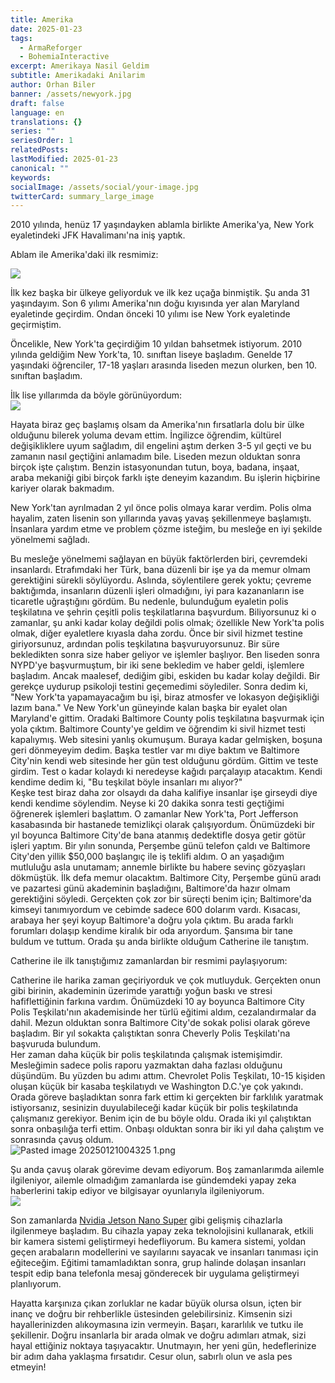 ```yaml
---
title: Amerika
date: 2025-01-23
tags:
  - ArmaReforger
  - BohemiaInteractive
excerpt: Amerikaya Nasil Geldim
subtitle: Amerikadaki Anilarim
author: Orhan Biler
banner: /assets/newyork.jpg
draft: false
language: en
translations: {}
series: ""
seriesOrder: 1
relatedPosts: 
lastModified: 2025-01-23
canonical: ""
keywords: 
socialImage: /assets/social/your-image.jpg
twitterCard: summary_large_image
---
```

2010 yılında, henüz 17 yaşındayken ablamla birlikte Amerika'ya, New York eyaletindeki JFK Havalimanı'na iniş yaptık.

Ablam ile Amerika'daki ilk resmimiz:  

![](/assets/ablam%20ve%20ben%201.jpg)

  
İlk kez başka bir ülkeye geliyorduk ve ilk kez uçağa binmiştik. Şu anda 31 yaşındayım. Son 6 yılımı Amerika'nın doğu kıyısında yer alan Maryland eyaletinde geçirdim. Ondan önceki 10 yılımı ise New York eyaletinde geçirmiştim.

Öncelikle, New York'ta geçirdiğim 10 yıldan bahsetmek istiyorum. 2010 yılında geldiğim New York'ta, 10. sınıftan liseye başladım. Genelde 17 yaşındaki öğrenciler, 17-18 yaşları arasında liseden mezun olurken, ben 10. sınıftan başladım.

İlk lise yıllarımda da böyle görünüyordum:  
![](/assets/lisede%20school%20bustayken.jpg)
  

Hayata biraz geç başlamış olsam da Amerika'nın fırsatlarla dolu bir ülke olduğunu bilerek yoluma devam ettim. İngilizce öğrendim, kültürel değişikliklere uyum sağladım, dil engelini aştım derken 3-5 yıl geçti ve bu zamanın nasıl geçtiğini anlamadım bile. Liseden mezun olduktan sonra birçok işte çalıştım. Benzin istasyonundan tutun, boya, badana, inşaat, araba mekaniği gibi birçok farklı işte deneyim kazandım. Bu işlerin hiçbirine kariyer olarak bakmadım.


  

New York'tan ayrılmadan 2 yıl önce polis olmaya karar verdim. Polis olma hayalim, zaten lisenin son yıllarında yavaş yavaş şekillenmeye başlamıştı. İnsanlara yardım etme ve problem çözme isteğim, bu mesleğe en iyi şekilde yönelmemi sağladı.

Bu mesleğe yönelmemi sağlayan en büyük faktörlerden biri, çevremdeki insanlardı. Etrafımdaki her Türk, bana düzenli bir işe ya da memur olmam gerektiğini sürekli söylüyordu. Aslında, söylentilere gerek yoktu; çevreme baktığımda, insanların düzenli işleri olmadığını, iyi para kazananların ise ticaretle uğraştığını gördüm. Bu nedenle, bulunduğum eyaletin polis teşkilatına ve şehrin çeşitli polis teşkilatlarına başvurdum. Biliyorsunuz ki o zamanlar, şu anki kadar kolay değildi polis olmak; özellikle New York'ta polis olmak, diğer eyaletlere kıyasla daha zordu. Önce bir sivil hizmet testine giriyorsunuz, ardından polis teşkilatına başvuruyorsunuz. Bir süre bekledikten sonra size haber geliyor ve işlemler başlıyor. Ben liseden sonra NYPD'ye başvurmuştum, bir iki sene bekledim ve haber geldi, işlemlere başladım. Ancak maalesef, dediğim gibi, eskiden bu kadar kolay değildi. Bir gerekçe uydurup psikoloji testini geçemedimi söylediler. Sonra dedim ki, "New York'ta yapamayacağım bu işi, biraz atmosfer ve lokasyon değişikliği lazım bana." Ve New York'un güneyinde kalan başka bir eyalet olan Maryland'e gittim. Oradaki Baltimore County polis teşkilatına başvurmak için yola çıktım. Baltimore County'ye geldim ve öğrendim ki sivil hizmet testi kapalıymış. Web sitesini yanlış okumuşum. Buraya kadar gelmişken, boşuna geri dönmeyeyim dedim. Başka testler var mı diye baktım ve Baltimore City'nin kendi web sitesinde her gün test olduğunu gördüm. Gittim ve teste girdim. Test o kadar kolaydı ki neredeyse kağıdı parçalayıp atacaktım. Kendi kendime dedim ki, "Bu teşkilat böyle insanları mı alıyor?"  
Keşke test biraz daha zor olsaydı da daha kalifiye insanlar işe girseydi diye kendi kendime söylendim. Neyse ki 20 dakika sonra testi geçtiğimi öğrenerek işlemleri başlattım. O zamanlar New York'ta, Port Jefferson kasabasında bir hastanede temizlikçi olarak çalışıyordum. Önümüzdeki bir yıl boyunca Baltimore City'de bana atanmış dedektifle dosya getir götür işleri yaptım. Bir yılın sonunda, Perşembe günü telefon çaldı ve Baltimore City'den yillik $50,000 başlangıç ile iş teklifi aldım. O an yaşadığım mutluluğu asla unutamam; annemle birlikte bu habere sevinç gözyaşları dökmüştük. İlk defa memur olacaktım. Baltimore City, Perşembe günü aradı ve pazartesi günü akademinin başladığını, Baltimore'da hazır olmam gerektiğini söyledi. Gerçekten çok zor bir süreçti benim için; Baltimore'da kimseyi tanımıyordum ve cebimde sadece 600 dolarım vardı. Kısacası, arabaya her şeyi koyup Baltimore'a doğru yola çıktım. Bu arada farklı forumları dolaşıp kendime kiralık bir oda arıyordum. Şansıma bir tane buldum ve tuttum. Orada şu anda birlikte olduğum Catherine ile tanıştım.

Catherine ile ilk tanıştığımız zamanlardan bir resmimi paylaşıyorum:  

  

Catherine ile harika zaman geçiriyorduk ve çok mutluyduk. Gerçekten onun gibi birinin, akademinin üzerimde yarattığı yoğun baskı ve stresi hafiflettiğinin farkına vardım. Önümüzdeki 10 ay boyunca Baltimore City Polis Teşkilatı'nın akademisinde her türlü eğitimi aldım, cezalandırmalar da dahil. Mezun olduktan sonra Baltimore City'de sokak polisi olarak göreve başladım. Bir yıl sokakta çalıştıktan sonra Cheverly Polis Teşkilatı'na başvuruda bulundum.  
Her zaman daha küçük bir polis teşkilatında çalışmak istemişimdir. Mesleğimin sadece polis raporu yazmaktan daha fazlası olduğunu düşündüm. Bu yüzden bu adımı attım. Chevrolet Polis Teşkilatı, 10-15 kişiden oluşan küçük bir kasaba teşkilatıydı ve Washington D.C.'ye çok yakındı. Orada göreve başladıktan sonra fark ettim ki gerçekten bir farklılık yaratmak istiyorsanız, sesinizin duyulabileceği kadar küçük bir polis teşkilatında çalışmanız gerekiyor. Benim için de bu böyle oldu. Orada iki yıl çalıştıktan sonra onbaşılığa terfi ettim. Onbaşı olduktan sonra bir iki yıl daha çalıştım ve sonrasında çavuş oldum.  
![Pasted image 20250121004325 1.png](/posts/pasted-image-20250121004325-1-png)
  

Şu anda çavuş olarak görevime devam ediyorum. Boş zamanlarımda ailemle ilgileniyor, ailemle olmadığım zamanlarda ise gündemdeki yapay zeka haberlerini takip ediyor ve bilgisayar oyunlarıyla ilgileniyorum.  
![](/assets/Pasted%20image%2020250121010309.png)
  

Son zamanlarda [Nvidia Jetson Nano Super](https://www.nvidia.com/en-us/autonomous-machines/embedded-systems/jetson-orin/nano-super-developer-kit/) gibi gelişmiş cihazlarla ilgilenmeye başladım. Bu cihazla yapay zeka teknolojisini kullanarak, etkili bir kamera sistemi geliştirmeyi hedefliyorum. Bu kamera sistemi, yoldan geçen arabaların modellerini ve sayılarını sayacak ve insanları tanıması için eğiteceğim. Eğitimi tamamladıktan sonra, grup halinde dolaşan insanları tespit edip bana telefonla mesaj gönderecek bir uygulama geliştirmeyi planlıyorum.

Hayatta karşınıza çıkan zorluklar ne kadar büyük olursa olsun, içten bir inanç ve doğru bir rehberlikle üstesinden gelebilirsiniz. Kimsenin sizi hayallerinizden alıkoymasına izin vermeyin. Başarı, kararlılık ve tutku ile şekillenir. Doğru insanlarla bir arada olmak ve doğru adımları atmak, sizi hayal ettiğiniz noktaya taşıyacaktır. Unutmayın, her yeni gün, hedeflerinize bir adım daha yaklaşma fırsatıdır. Cesur olun, sabırlı olun ve asla pes etmeyin!